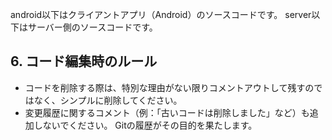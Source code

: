 android以下はクライアントアプリ（Android）のソースコードです。
server以下はサーバー側のソースコードです。

## 6. コード編集時のルール

*   コードを削除する際は、特別な理由がない限りコメントアウトして残すのではなく、シンプルに削除してください。
*   変更履歴に関するコメント（例：「古いコードは削除しました」など）も追加しないでください。 Gitの履歴がその目的を果たします。
